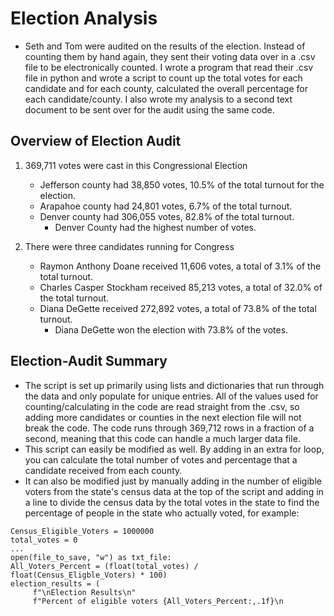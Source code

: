 # Election Analysis
- Seth and Tom were audited on the results of the election. Instead of counting them by hand again, they sent their voting data over in a .csv file to be electronically counted. I wrote a program that read their .csv file in python and wrote a script to count up the total votes for each candidate and for each county, calculated the overall percentage for each candidate/county. I also wrote my analysis to a second text document to be sent over for the audit using the same code.  


## Overview of Election Audit
1. 369,711 votes were cast in this Congressional Election
   - Jefferson county had 38,850 votes, 10.5% of the total turnout for the election.
   - Arapahoe county had 24,801 votes, 6.7% of the total turnout.
   - Denver county had 306,055 votes, 82.8% of the total turnout.
     - Denver County had the highest number of votes.


2. There were three candidates running for Congress
   - Raymon Anthony Doane received 11,606 votes, a total of 3.1% of the total turnout.
   - Charles Casper Stockham received 85,213 votes, a total of 32.0% of the total turnout.
   - Diana DeGette received 272,892 votes, a total of 73.8% of the total turnout.
     - Diana DeGette won the election with 73.8% of the votes.


## Election-Audit Summary
- The script is set up primarily using lists and dictionaries that run through the data and only populate for unique entries. All of the values used for counting/calculating in the code are read straight from the .csv, so adding more candidates or counties in the next election file will not break the code. The code runs through 369,712 rows in a fraction of a second, meaning that this code can handle a much larger data file.
- This script can easily be modified as well. By adding in an extra for loop, you can calculate the total number of votes and percentage that a candidate received from each county. 
- It can also be modified just by manually adding in the number of eligible voters from the state's census data at the top of the script and adding in a line to divide the census data by the total votes in the state to find the percentage of people in the state who actually voted, for example:
```
Census_Eligible_Voters = 1000000
total_votes = 0 
...
open(file_to_save, "w") as txt_file:
All_Voters_Percent = (float(total_votes) / float(Census_Eligble_Voters) * 100)
election_results = (
     f"\nElection Results\n"
     f"Percent of eligible voters {All_Voters_Percent:,.1f}\n
```
